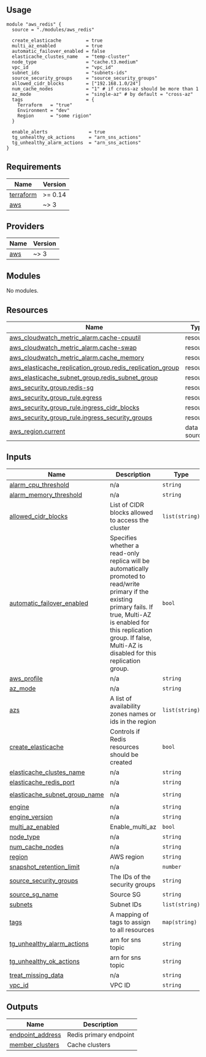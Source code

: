 ## Usage

```hcl
module "aws_redis" {
  source = "./modules/aws_redis"

  create_elasticache         = true
  multi_az_enabled           = true
  automatic_failover_enabled = false
  elasticache_clustes_name   = "temp-cluster"
  node_type                  = "cache.t3.medium"
  vpc_id                     = "vpc_id"
  subnet_ids                 = "subnets-ids"
  source_security_groups     = "source_security_groups"
  allowed_cidr_blocks        = ["192.168.1.0/24"]
  num_cache_nodes            = "1" # if cross-az should be more than 1
  az_mode                    = "single-az" # by default = "cross-az"
  tags                       = {
    Terraform   = "true"
    Environment = "dev"
    Region      = "some rigion"
  }

  enable_alerts               = true
  tg_unhealthy_ok_actions     = "arn_sns_actions"
  tg_unhealthy_alarm_actions  = "arn_sns_actions"
}
```
<!-- BEGIN_TF_DOCS -->
## Requirements

| Name | Version |
|------|---------|
| <a name="requirement_terraform"></a> [terraform](#requirement\_terraform) | >= 0.14 |
| <a name="requirement_aws"></a> [aws](#requirement\_aws) | ~> 3 |

## Providers

| Name | Version |
|------|---------|
| <a name="provider_aws"></a> [aws](#provider\_aws) | ~> 3 |

## Modules

No modules.

## Resources

| Name | Type |
|------|------|
| [aws_cloudwatch_metric_alarm.cache-cpuutil](https://registry.terraform.io/providers/hashicorp/aws/latest/docs/resources/cloudwatch_metric_alarm) | resource |
| [aws_cloudwatch_metric_alarm.cache-swap](https://registry.terraform.io/providers/hashicorp/aws/latest/docs/resources/cloudwatch_metric_alarm) | resource |
| [aws_cloudwatch_metric_alarm.cache_memory](https://registry.terraform.io/providers/hashicorp/aws/latest/docs/resources/cloudwatch_metric_alarm) | resource |
| [aws_elasticache_replication_group.redis_replication_group](https://registry.terraform.io/providers/hashicorp/aws/latest/docs/resources/elasticache_replication_group) | resource |
| [aws_elasticache_subnet_group.redis_subnet_group](https://registry.terraform.io/providers/hashicorp/aws/latest/docs/resources/elasticache_subnet_group) | resource |
| [aws_security_group.redis-sg](https://registry.terraform.io/providers/hashicorp/aws/latest/docs/resources/security_group) | resource |
| [aws_security_group_rule.egress](https://registry.terraform.io/providers/hashicorp/aws/latest/docs/resources/security_group_rule) | resource |
| [aws_security_group_rule.ingress_cidr_blocks](https://registry.terraform.io/providers/hashicorp/aws/latest/docs/resources/security_group_rule) | resource |
| [aws_security_group_rule.ingress_security_groups](https://registry.terraform.io/providers/hashicorp/aws/latest/docs/resources/security_group_rule) | resource |
| [aws_region.current](https://registry.terraform.io/providers/hashicorp/aws/latest/docs/data-sources/region) | data source |

## Inputs

| Name | Description | Type | Default | Required |
|------|-------------|------|---------|:--------:|
| <a name="input_alarm_cpu_threshold"></a> [alarm\_cpu\_threshold](#input\_alarm\_cpu\_threshold) | n/a | `string` | `"75"` | no |
| <a name="input_alarm_memory_threshold"></a> [alarm\_memory\_threshold](#input\_alarm\_memory\_threshold) | n/a | `string` | `"10000000"` | no |
| <a name="input_allowed_cidr_blocks"></a> [allowed\_cidr\_blocks](#input\_allowed\_cidr\_blocks) | List of CIDR blocks allowed to access the cluster | `list(string)` | `[]` | no |
| <a name="input_automatic_failover_enabled"></a> [automatic\_failover\_enabled](#input\_automatic\_failover\_enabled) | Specifies whether a read-only replica will be automatically promoted to read/write primary if the existing primary fails. If true, Multi-AZ is enabled for this replication group. If false, Multi-AZ is disabled for this replication group. | `bool` | `true` | no |
| <a name="input_aws_profile"></a> [aws\_profile](#input\_aws\_profile) | n/a | `string` | `""` | no |
| <a name="input_az_mode"></a> [az\_mode](#input\_az\_mode) | n/a | `string` | `"cross-az"` | no |
| <a name="input_azs"></a> [azs](#input\_azs) | A list of availability zones names or ids in the region | `list(string)` | `[]` | no |
| <a name="input_create_elasticache"></a> [create\_elasticache](#input\_create\_elasticache) | Controls if Redis resources should be created | `bool` | `true` | no |
| <a name="input_elasticache_clustes_name"></a> [elasticache\_clustes\_name](#input\_elasticache\_clustes\_name) | n/a | `string` | `""` | no |
| <a name="input_elasticache_redis_port"></a> [elasticache\_redis\_port](#input\_elasticache\_redis\_port) | n/a | `string` | `6379` | no |
| <a name="input_elasticache_subnet_group_name"></a> [elasticache\_subnet\_group\_name](#input\_elasticache\_subnet\_group\_name) | n/a | `string` | `"redis-subnet-group"` | no |
| <a name="input_engine"></a> [engine](#input\_engine) | n/a | `string` | `"redis"` | no |
| <a name="input_engine_version"></a> [engine\_version](#input\_engine\_version) | n/a | `string` | `"6.x"` | no |
| <a name="input_multi_az_enabled"></a> [multi\_az\_enabled](#input\_multi\_az\_enabled) | Enable\_multi\_az | `bool` | `true` | no |
| <a name="input_node_type"></a> [node\_type](#input\_node\_type) | n/a | `string` | `"cache.t3.medium"` | no |
| <a name="input_num_cache_nodes"></a> [num\_cache\_nodes](#input\_num\_cache\_nodes) | n/a | `string` | `"2"` | no |
| <a name="input_region"></a> [region](#input\_region) | AWS region | `string` | `""` | no |
| <a name="input_snapshot_retention_limit"></a> [snapshot\_retention\_limit](#input\_snapshot\_retention\_limit) | n/a | `number` | `1` | no |
| <a name="input_source_security_groups"></a> [source\_security\_groups](#input\_source\_security\_groups) | The IDs of the security groups | `string` | `""` | no |
| <a name="input_source_sg_name"></a> [source\_sg\_name](#input\_source\_sg\_name) | Source SG | `string` | `""` | no |
| <a name="input_subnets"></a> [subnets](#input\_subnets) | Subnet IDs | `list(string)` | `[]` | no |
| <a name="input_tags"></a> [tags](#input\_tags) | A mapping of tags to assign to all resources | `map(string)` | `{}` | no |
| <a name="input_tg_unhealthy_alarm_actions"></a> [tg\_unhealthy\_alarm\_actions](#input\_tg\_unhealthy\_alarm\_actions) | arn for sns topic | `string` | `""` | no |
| <a name="input_tg_unhealthy_ok_actions"></a> [tg\_unhealthy\_ok\_actions](#input\_tg\_unhealthy\_ok\_actions) | arn for sns topic | `string` | `""` | no |
| <a name="input_treat_missing_data"></a> [treat\_missing\_data](#input\_treat\_missing\_data) | n/a | `string` | `"breaching"` | no |
| <a name="input_vpc_id"></a> [vpc\_id](#input\_vpc\_id) | VPC ID | `string` | `null` | no |

## Outputs

| Name | Description |
|------|-------------|
| <a name="output_endpoint_address"></a> [endpoint\_address](#output\_endpoint\_address) | Redis primary endpoint |
| <a name="output_member_clusters"></a> [member\_clusters](#output\_member\_clusters) | Cache clusters |
<!-- END_TF_DOCS -->